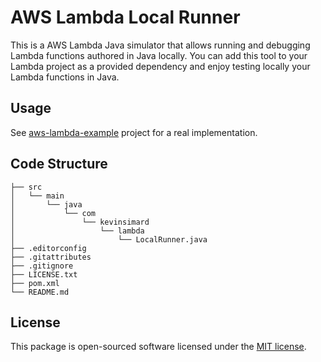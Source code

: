 # AWS Lambda Local Runner

This is a AWS Lambda Java simulator that allows running and debugging Lambda functions authored in Java locally. You can add this tool to your Lambda project as a provided dependency and enjoy testing locally your Lambda functions in Java.

## Usage

See [aws-lambda-example](https://github.com/kevinsimard/aws-lambda-example) project for a real implementation.

## Code Structure

    ├── src
    │   └── main
    │       └── java
    │           └── com
    │               └── kevinsimard
    │                   └── lambda
    │                       └── LocalRunner.java
    ├── .editorconfig
    ├── .gitattributes
    ├── .gitignore
    ├── LICENSE.txt
    ├── pom.xml
    └── README.md

## License

This package is open-sourced software licensed under the [MIT license](http://opensource.org/licenses/MIT).
